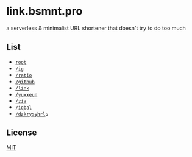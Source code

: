 # link.bsmnt.pro
a serverless & minimalist URL shortener that doesn't try to do too much

## List
- [`root`](https://bsmnt.pro)
- [`/ig`](https://bsmnt.pro/ig)
- [`/ratio`](https://bsmnt.pro/ratio)
- [`/github`](https://bsmnt.pro/github)
- [`/link`](https://bsmnt.pro/link)
- [`/yuxxeun`](https://bsmnt.pro/yuxxeun)
- [`/zia`](https://bsmnt.pro/zia)
- [`/iqbal`](https://bsmnt.pro/iqbal)
- [`/dzkrysyhrl`](https://bsmnt.pro/dzkrysyhrl)s

## License
[MIT](./LICENSE)